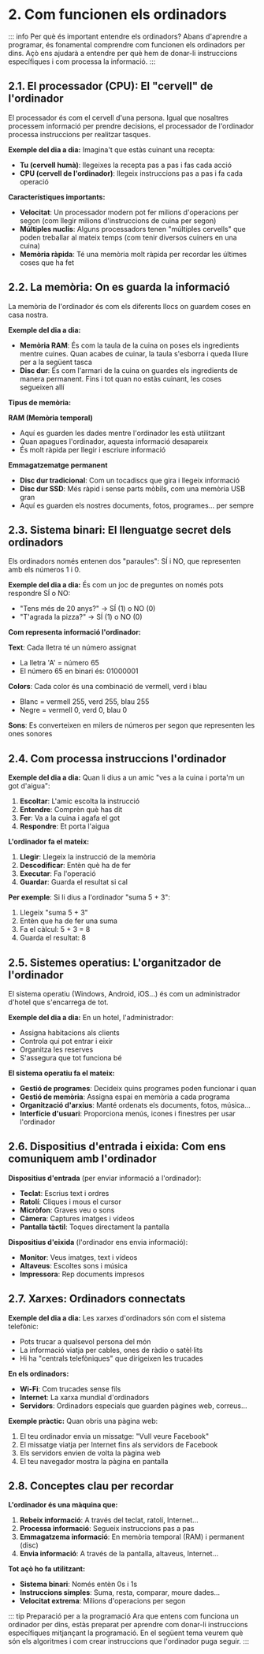 # 2. Com funcionen els ordinadors

::: info Per què és important entendre els ordinadors?
Abans d'aprendre a programar, és fonamental comprendre com funcionen els ordinadors per dins. Açò ens ajudarà a entendre per què hem de donar-li instruccions específiques i com processa la informació.
:::

## 2.1. El processador (CPU): El "cervell" de l'ordinador

El processador és com el cervell d'una persona. Igual que nosaltres processem informació per prendre decisions, el processador de l'ordinador processa instruccions per realitzar tasques.

**Exemple del dia a dia:**
Imagina't que estàs cuinant una recepta:

- **Tu (cervell humà)**: llegeixes la recepta pas a pas i fas cada acció
- **CPU (cervell de l'ordinador)**: llegeix instruccions pas a pas i fa cada operació

**Característiques importants:**

- **Velocitat**: Un processador modern pot fer milions d'operacions per segon (com llegir milions d'instruccions de cuina per segon)
- **Múltiples nuclis**: Alguns processadors tenen "múltiples cervells" que poden treballar al mateix temps (com tenir diversos cuiners en una cuina)
- **Memòria ràpida**: Té una memòria molt ràpida per recordar les últimes coses que ha fet

## 2.2. La memòria: On es guarda la informació

La memòria de l'ordinador és com els diferents llocs on guardem coses en casa nostra.

**Exemple del dia a dia:**

- **Memòria RAM**: És com la taula de la cuina on poses els ingredients mentre cuines. Quan acabes de cuinar, la taula s'esborra i queda lliure per a la següent tasca
- **Disc dur**: És com l'armari de la cuina on guardes els ingredients de manera permanent. Fins i tot quan no estàs cuinant, les coses segueixen allí

**Tipus de memòria:**

**RAM (Memòria temporal)**

- Aquí es guarden les dades mentre l'ordinador les està utilitzant
- Quan apagues l'ordinador, aquesta informació desapareix
- És molt ràpida per llegir i escriure informació

**Emmagatzematge permanent**

- **Disc dur tradicional**: Com un tocadiscs que gira i llegeix informació
- **Disc dur SSD**: Més ràpid i sense parts mòbils, com una memòria USB gran
- Aquí es guarden els nostres documents, fotos, programes... per sempre

## 2.3. Sistema binari: El llenguatge secret dels ordinadors

Els ordinadors només entenen dos "paraules": SÍ i NO, que representen amb els números 1 i 0.

**Exemple del dia a dia:**
És com un joc de preguntes on només pots respondre SÍ o NO:

- "Tens més de 20 anys?" → SÍ (1) o NO (0)  
- "T'agrada la pizza?" → SÍ (1) o NO (0)

**Com representa informació l'ordinador:**

**Text**: Cada lletra té un número assignat

- La lletra 'A' = número 65
- El número 65 en binari és: 01000001

**Colors**: Cada color és una combinació de vermell, verd i blau

- Blanc = vermell 255, verd 255, blau 255
- Negre = vermell 0, verd 0, blau 0

**Sons**: Es converteixen en milers de números per segon que representen les ones sonores

## 2.4. Com processa instruccions l'ordinador

**Exemple del dia a dia:**
Quan li dius a un amic "ves a la cuina i porta'm un got d'aigua":

1. **Escoltar**: L'amic escolta la instrucció
2. **Entendre**: Comprèn què has dit
3. **Fer**: Va a la cuina i agafa el got
4. **Respondre**: Et porta l'aigua

**L'ordinador fa el mateix:**

1. **Llegir**: Llegeix la instrucció de la memòria
2. **Descodificar**: Entèn què ha de fer
3. **Executar**: Fa l'operació
4. **Guardar**: Guarda el resultat si cal

**Per exemple**: Si li dius a l'ordinador "suma 5 + 3":

1. Llegeix "suma 5 + 3"
2. Entèn que ha de fer una suma
3. Fa el càlcul: 5 + 3 = 8
4. Guarda el resultat: 8

## 2.5. Sistemes operatius: L'organitzador de l'ordinador

El sistema operatiu (Windows, Android, iOS...) és com un administrador d'hotel que s'encarrega de tot.

**Exemple del dia a dia:**
En un hotel, l'administrador:

- Assigna habitacions als clients
- Controla qui pot entrar i eixir
- Organitza les reserves
- S'assegura que tot funciona bé

**El sistema operatiu fa el mateix:**

- **Gestió de programes**: Decideix quins programes poden funcionar i quan
- **Gestió de memòria**: Assigna espai en memòria a cada programa
- **Organització d'arxius**: Manté ordenats els documents, fotos, música...
- **Interfície d'usuari**: Proporciona menús, icones i finestres per usar l'ordinador

## 2.6. Dispositius d'entrada i eixida: Com ens comuniquem amb l'ordinador

**Dispositius d'entrada** (per enviar informació a l'ordinador):

- **Teclat**: Escrius text i ordres
- **Ratolí**: Cliques i mous el cursor
- **Micròfon**: Graves veu o sons
- **Càmera**: Captures imatges i vídeos
- **Pantalla tàctil**: Toques directament la pantalla

**Dispositius d'eixida** (l'ordinador ens envia informació):

- **Monitor**: Veus imatges, text i vídeos
- **Altaveus**: Escoltes sons i música
- **Impressora**: Rep documents impresos

## 2.7. Xarxes: Ordinadors connectats

**Exemple del dia a dia:**
Les xarxes d'ordinadors són com el sistema telefònic:

- Pots trucar a qualsevol persona del món
- La informació viatja per cables, ones de ràdio o satèl·lits
- Hi ha "centrals telefòniques" que dirigeixen les trucades

**En els ordinadors:**

- **Wi-Fi**: Com trucades sense fils
- **Internet**: La xarxa mundial d'ordinadors
- **Servidors**: Ordinadors especials que guarden pàgines web, correus...

**Exemple pràctic:**
Quan obris una pàgina web:

1. El teu ordinador envia un missatge: "Vull veure Facebook"
2. El missatge viatja per Internet fins als servidors de Facebook
3. Els servidors envien de volta la pàgina web
4. El teu navegador mostra la pàgina en pantalla

## 2.8. Conceptes clau per recordar

**L'ordinador és una màquina que:**

1. **Rebeix informació**: A través del teclat, ratolí, Internet...
2. **Processa informació**: Segueix instruccions pas a pas
3. **Emmagatzema informació**: En memòria temporal (RAM) i permanent (disc)
4. **Envia informació**: A través de la pantalla, altaveus, Internet...

**Tot açò ho fa utilitzant:**

- **Sistema binari**: Només entèn 0s i 1s
- **Instruccions simples**: Suma, resta, comparar, moure dades...
- **Velocitat extrema**: Milions d'operacions per segon

::: tip Preparació per a la programació
Ara que entens com funciona un ordinador per dins, estàs preparat per aprendre com donar-li instruccions específiques mitjançant la programació. En el següent tema veurem què són els algoritmes i com crear instruccions que l'ordinador puga seguir.
:::
